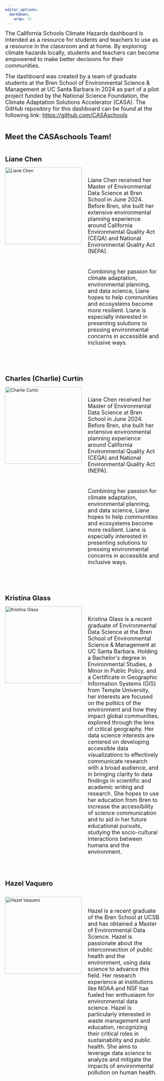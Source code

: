 ```yaml
---
editor_options: 
  markdown: 
    wrap: 72
---
```


<span style="font-size:18px;"> The California Schools Climate Hazards
dashboard is intended as a resource for students and teachers to use as
a resource in the classroom and at home. By exploring climate hazards
locally, students and teachers can become empowered to make better
decisions for their communities.</span>

<span style="font-size:18px;"> The dashboard was created by a team of
graduate students at the Bren School of Environmental Science &
Management at UC Santa Barbara in 2024 as part of a pilot project funded by the National
Science Foundation, the Climate Adaptation Solutions Accelerator (CASA).
The GitHub repository for this dashboard can be found at the following
link: <https://github.com/CASAschools></span>

<br>

<span style="font-size:24px; font-weight:bold;"> Meet the CASAschools Team! </span>

<br>

<!-- Liane Chen -->

<span style="font-size:22px; font-weight:bold;"> Liane Chen </span>

<div style="display: flex; align-items: flex-start;">
  <img src="liane.JPG" alt="Liane Chen" style="margin-right: 20px; width: 250px; height: auto;">

  <div>
  
<br>

<span style="font-size:18px;"> Liane Chen received her Master of Environmental Data Science at Bren School in June 2024. Before Bren, she built her extensive environmental planning experience around California Environmental Quality Act (CEQA) and National Environmental Quality Act (NEPA).</span>

<br>

<span style="font-size:18px;"> Combining her passion for climate adaptation, environmental planning, and data science, Liane hopes to help communities and ecosystems become more resilient. Liane is especially interested in presenting solutions to pressing environmental concerns in accessible and inclusive ways.</span>

<br>
    <a href="mailto:liane@bren.ucsb.edu">
      <span style="color:black;font-size:22px">
<i class="fa-solid fa-envelope"></i>
      </span>
    </a>
    <a href="https://github.com/lchenhub">
    <span style="color:black;font-size:22px">
    <i class="fa-brands fa-github"></i>
    </span>
    </a>
    <a href="https://www.linkedin.com/in/lianechen/">
    <span style="color:black;font-size:22px">
    <i class="fa-brands fa-linkedin"></i>
    </a>
  </div>
</div>

<br><br>

<!-- Charlie Curtin -->

<span style="font-size:22px; font-weight:bold;"> Charles (Charlie) Curtin </span>

<div style="display: flex; align-items: flex-start;">
  <img src="Charlie_Curtin_MEDS2023.jpg" alt="Charlie Curtin" style="margin-right: 20px; width: 250px; height: auto;">

  <div>
  
<br>

<span style="font-size:18px;"> Liane Chen received her Master of Environmental Data Science at Bren School in June 2024. Before Bren, she built her extensive environmental planning experience around California Environmental Quality Act (CEQA) and National Environmental Quality Act (NEPA).</span>

<br>

<span style="font-size:18px;"> Combining her passion for climate adaptation, environmental planning, and data science, Liane hopes to help communities and ecosystems become more resilient. Liane is especially interested in presenting solutions to pressing environmental concerns in accessible and inclusive ways.</span>

<br>
    <a href="mailto:charlescurtin@bren.ucsb.edu">
      <span style="color:black;font-size:22px">
<i class="fa-solid fa-envelope"></i>
      </span>
    </a>
    <a href="https://github.com/charliecurtin1">
    <span style="color:black;font-size:22px">
    <i class="fa-brands fa-github"></i>
    </span>
    </a>
    <a href="https://www.linkedin.com/in/charlie-curtin-9b8a252a2/">
    <span style="color:black;font-size:22px">
    <i class="fa-brands fa-linkedin"></i>
    </a>
  </div>
</div>

<br><br>

<!-- Kristina Glass -->


<span style="font-size:22px; font-weight:bold;"> Kristina Glass </span>

<div style="display: flex; align-items: flex-start;">
  <img src="kristina_glass.jpg" alt="Kristina Glass" style="margin-right: 20px; width: 250px; height: auto;">

  <div>
  
<br>

<span style="font-size:18px;">Kristina Glass is a recent graduate of Environmental Data Science at the Bren School of Environmental Science & Management at UC Santa Barbara. Holding a Bachelor's degree in Environmental Studies, a Minor in Public Policy, and a Certificate in Geographic Information Systems (GIS) from Temple University, her interests are focused on the politics of the environment and how they impact global communities, explored through the lens of critical geography. Her data science interests are centered on developing accessible data visualizations to effectively communicate research with a broad audience, and in bringing clarity to data findings in scientific and academic writing and research. She hopes to use her education from Bren to increase the accessibility of science communication and to aid in her future educational pursuits, studying the socio-cultural interactions between humans and the environment.</span>

<br>
    <a href="mailto:kristinaglass@bren.ucsb.edu">
      <span style="color:black;font-size:22px">
<i class="fa-solid fa-envelope"></i>
      </span>
    </a>
    <a href="https://github.com/kristinaglass">
    <span style="color:black;font-size:22px">
    <i class="fa-brands fa-github"></i>
    </span>
    </a>
    <a href="https://www.linkedin.com/in/kristina-glass-4213511bb/">
    <span style="color:black;font-size:22px">
    <i class="fa-brands fa-linkedin"></i>
    </a>
  </div>
</div>
<br><br>

<!-- Hazel Vaquero -->

<span style="font-size:22px; font-weight:bold;"> Hazel Vaquero </span>

<br>

<div style="display: flex; align-items: flex-start;">
  <img src="hazel_vaquero.jpg" alt="Hazel Vaquero" style="margin-right: 20px; width: 250px; height: auto;">

  <div>
  
<br>

<span style="font-size:18px;">

Hazel is a recent graduate of the Bren School at UCSB and has obtained a Master of Environmental Data Science. Hazel is passionate about the interconnection of public health and the environment, using data science to advance this field. Her research experience at institutions like NOAA and NSF has fueled her enthusiasm for environmental data science. Hazel is particularly interested in waste management and education, recognizing their critical roles in sustainability and public health. She aims to leverage data science to analyze and mitigate the impacts of environmental pollution on human health. </span>

<br>

</span>
    <a href="mailto:hazelvaquero@bren.ucsb.edu">
      <span style="color:black;font-size:22px">
<i class="fa-solid fa-envelope"></i>
      </span>
    </a>
    <a href="https://github.com/hazelvaq">
    <span style="color:black;font-size:22px">
    <i class="fa-brands fa-github"></i>
    </span>
    </a>
    <a href="https://www.linkedin.com/in/hazel-vaquero-7923741a9/">
    <span style="color:black;font-size:22px">
    <i class="fa-brands fa-linkedin"></i>
    </a>

  </div>
</div>
